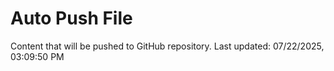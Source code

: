 # Auto Push File

Content that will be pushed to GitHub repository.
Last updated: 07/22/2025, 03:09:50 PM